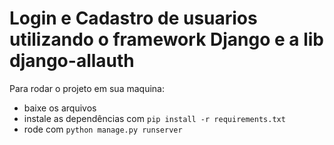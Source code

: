 # Login e Cadastro de usuarios utilizando o framework Django e a lib django-allauth

Para rodar o projeto em sua maquina:
- baixe os arquivos
- instale as dependências com `pip install -r requirements.txt`
- rode com `python manage.py runserver`


